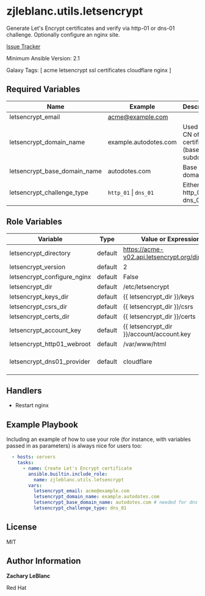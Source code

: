 zjleblanc.utils.letsencrypt
=========

Generate Let's Encrypt certificates and verify via http-01 or dns-01 challenge. Optionally configure an nginx site.

[Issue Tracker](https://github.com/zjleblanc/zjleblanc.utils/issues)

Minimum Ansible Version: 2.1

Galaxy Tags: \[ acme letsencrypt ssl certificates cloudflare nginx \]

Required Variables
------------------

| Name | Example | Description |
| -------- | ------- | ------------------- |
| letsencrypt_email | acme@example.com |  |
| letsencrypt_domain_name | example.autodotes.com | Used for CN of certificate (base or subdomain) |
| letsencrypt_base_domain_name | autodotes.com | Base domain |
| letsencrypt_challenge_type | `http_01` \| `dns_01` | Either http_01 or dns_01 |


Role Variables
--------------

| Variable | Type | Value or Expression | Description |
| -------- | ------- | ------------------- | --------- |
| letsencrypt_directory | default | https://acme-v02.api.letsencrypt.org/directory |  |
| letsencrypt_version | default | 2 |  |
| letsencrypt_configure_nginx | default | False |  |
| letsencrypt_dir | default | /etc/letsencrypt |  |
| letsencrypt_keys_dir | default | {{ letsencrypt_dir }}/keys |  |
| letsencrypt_csrs_dir | default | {{ letsencrypt_dir }}/csrs |  |
| letsencrypt_certs_dir | default | {{ letsencrypt_dir }}/certs |  |
| letsencrypt_account_key | default | {{ letsencrypt_dir }}/account/account.key |  |
| letsencrypt_http01_webroot | default | /var/www/html |  |
| letsencrypt_dns01_provider | default | cloudflare | Only supported provider |

Handlers
--------------

  - Restart nginx

Example Playbook
----------------

Including an example of how to use your role (for instance, with variables passed in as parameters) is always nice for users too:

  ```yaml
    - hosts: servers
      tasks:
        - name: Create Let's Encrypt certificate
          ansible.builtin.include_role:
            name: zjleblanc.utils.letsencrypt
          vars:
            letsencrypt_email: acme@example.com
            letsencrypt_domain_name: example.autodotes.com
            letsencrypt_base_domain_name: autodotes.com # needed for dns challenge
            letsencrypt_challenge_type: dns_01
  ```

License
-------

MIT

Author Information
-------
**Zachary LeBlanc**

Red Hat
